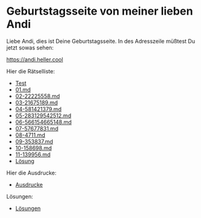 # Geburtstagsseite von meiner lieben Andi

Liebe Andi, dies ist Deine Geburtstagsseite.
In des Adresszeile müßtest Du jetzt sowas sehen:

https://andi.heller.cool

Hier die Rätselliste:

- [Test](test.md)
- [01.md](01.md)
- [02-22225558.md](02-22225558.md)
- [03-21675189.md](03-21675189.md)
- [04-581421379.md](04-581421379.md)
- [05-283129542512.md](05-283129542512.md)
- [06-566154665148.md](06-566154665148.md)
- [07-57677831.md](07-57677831.md)
- [08-4711.md](08-4711.md)
- [09-353837.md](09-353837.md)
- [10-158698.md](10-158698.md)
- [11-139956.md](11-139956.md)
- [Lösung](4723190.md)

Hier die Ausdrucke:

- [Ausdrucke](ausdrucke/index.md)

Lösungen:

- [Lösungen](loesungen/index.md)
